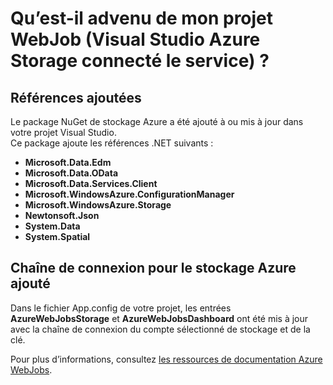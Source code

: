 <properties
    pageTitle="Qu’est-il advenu de mon projet WebJob (Visual Studio Azure Storage connecté le service) ? | Microsoft Azure"
    description="Décrit le déroulement dans un projet Azure WebJob après que la connexion à un compte de stockage à l’aide de Visual Studio de services connectés"
    services="storage"
    documentationCenter=""
    authors="TomArcher"
    manager="douge"
    editor=""/>

<tags
    ms.service="storage"
    ms.workload="web"
    ms.tgt_pltfrm="vs-what-happened"
    ms.devlang="na"
    ms.topic="article"
    ms.date="08/15/2016"
    ms.author="tarcher"/>

# <a name="what-happened-to-my-webjob-project-visual-studio-azure-storage-connected-service"></a>Qu’est-il advenu de mon projet WebJob (Visual Studio Azure Storage connecté le service) ?

## <a name="references-added"></a>Références ajoutées

Le package NuGet de stockage Azure a été ajouté à ou mis à jour dans votre projet Visual Studio.  
Ce package ajoute les références .NET suivants :

- **Microsoft.Data.Edm**
- **Microsoft.Data.OData**
- **Microsoft.Data.Services.Client**
- **Microsoft.WindowsAzure.ConfigurationManager**
- **Microsoft.WindowsAzure.Storage**
- **Newtonsoft.Json**
- **System.Data**
- **System.Spatial**

## <a name="connection-string-for-azure-storage-added"></a>Chaîne de connexion pour le stockage Azure ajouté
Dans le fichier App.config de votre projet, les entrées **AzureWebJobsStorage** et **AzureWebJobsDashboard** ont été mis à jour avec la chaîne de connexion du compte sélectionné de stockage et de la clé.

Pour plus d’informations, consultez [les ressources de documentation Azure WebJobs](http://go.microsoft.com/fwlink/?linkid=390226).
